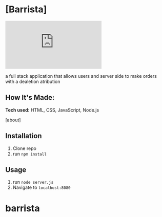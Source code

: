 # [Barrista]

![full stack](https://github.com/ziyawinn/barrista/edit/main/README.md)




a full stack application that allows users and server side to make orders with a dealetion atribution 

## How It's Made:

**Tech used:** HTML, CSS, JavaScript, Node.js

[about]

## Installation

1. Clone repo
2. run `npm install`

## Usage

1. run `node server.js`
2. Navigate to `localhost:8080`
# barrista

